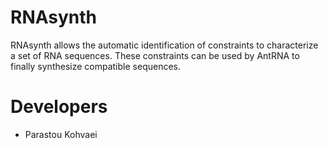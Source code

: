 # RNAsynth

RNAsynth allows the automatic identification of constraints to characterize a set of RNA sequences.
These constraints can be used by AntRNA to finally synthesize compatible sequences.

# Developers

* Parastou Kohvaei
